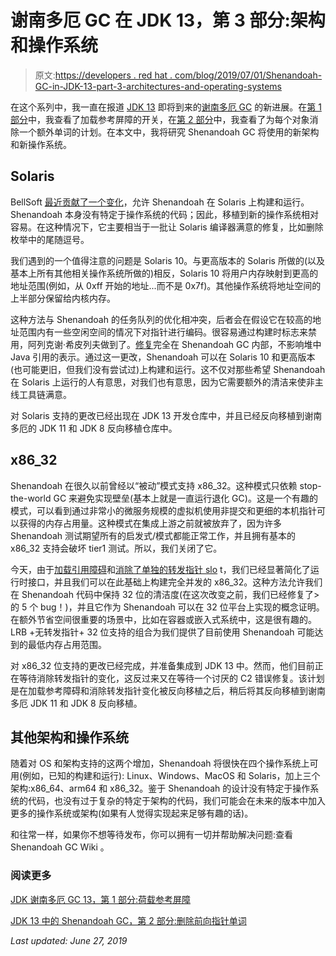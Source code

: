 # 谢南多厄 GC 在 JDK 13，第 3 部分:架构和操作系统

> 原文:[https://developers . red hat . com/blog/2019/07/01/Shenandoah-GC-in-JDK-13-part-3-architectures-and-operating-systems](https://developers.redhat.com/blog/2019/07/01/shenandoah-gc-in-jdk-13-part-3-architectures-and-operating-systems)

在这个系列中，我一直在报道 [JDK 13](https://developers.redhat.com/products/openjdk/overview/) 即将到来的[谢南多厄 GC](https://developers.redhat.com/videos/youtube/N0JTvyCxiv8/) 的新进展。在[第 1 部分](https://developers.redhat.com/blog/?p=602377)中，我查看了加载参考屏障的开关，在[第 2 部分](https://developers.redhat.com/blog/?p=606477)中，我查看了为每个对象消除一个额外单词的计划。在本文中，我将研究 Shenandoah GC 将使用的新架构和新操作系统。

## Solaris

BellSoft [最近贡献了一个变化](https://mail.openjdk.java.net/pipermail/shenandoah-dev/2019-May/009556.html)，允许 Shenandoah 在 Solaris 上构建和运行。Shenandoah 本身没有特定于操作系统的代码；因此，移植到新的操作系统相对容易。在这种情况下，它主要相当于一批让 Solaris 编译器满意的修复，比如删除枚举中的尾随逗号。

我们遇到的一个值得注意的问题是 Solaris 10。与更高版本的 Solaris 所做的(以及基本上所有其他相关操作系统所做的)相反，Solaris 10 将用户内存映射到更高的地址范围(例如，从 0xff 开始的地址...而不是 0x7f)。其他操作系统将地址空间的上半部分保留给内核内存。

这种方法与 Shenandoah 的任务队列的优化相冲突，后者会在假设它在较高的地址范围内有一些空闲空间的情况下对指针进行编码。很容易通过构建时标志来禁用，阿列克谢·希皮列夫做到了。[修复](http://hg.openjdk.java.net/jdk/jdk/rev/f2f11d7f7f4e)完全在 Shenandoah GC 内部，不影响堆中 Java 引用的表示。通过这一更改，Shenandoah 可以在 Solaris 10 和更高版本(也可能更旧，但我们没有尝试过)上构建和运行。这不仅对那些希望 Shenandoah 在 Solaris 上运行的人有意思，对我们也有意思，因为它需要额外的清洁来使非主线工具链满意。

对 Solaris 支持的更改已经出现在 JDK 13 开发仓库中，并且已经反向移植到谢南多厄的 JDK 11 和 JDK 8 反向移植仓库中。

## x86_32

Shenandoah 在很久以前曾经以“被动”模式支持 x86_32。这种模式只依赖 stop-the-world GC 来避免实现壁垒(基本上就是一直运行退化 GC)。这是一个有趣的模式，可以看到通过非常小的微服务规模的虚拟机使用非提交和更细的本机指针可以获得的内存占用量。这种模式在集成上游之前就被放弃了，因为许多 Shenandoah 测试期望所有的启发式/模式都能正常工作，并且拥有基本的 x86_32 支持会破坏 tier1 测试。所以，我们关闭了它。

今天，由于[加载引用障碍](https://developers.redhat.com/blog/?p=602377)和[消除了单独的转发指针 slo](https://developers.redhat.com/blog/?p=606477) t，我们已经显著简化了运行时接口，并且我们可以在此基础上构建完全并发的 x86_32。这种方法允许我们在 Shenandoah 代码中保持 32 位的清洁度(在这次改变之前，我们已经修复了>的 5 个 bug！)，并且它作为 Shenandoah 可以在 32 位平台上实现的概念证明。在额外节省空间很重要的场景中，比如在容器或嵌入式系统中，这是很有趣的。LRB +无转发指针+ 32 位支持的组合为我们提供了目前使用 Shenandoah 可能达到的最低内存占用范围。

对 x86_32 位支持的更改已经完成，并准备集成到 JDK 13 中。然而，他们目前正在等待消除转发指针的变化，这反过来又在等待一个讨厌的 C2 错误修复。该计划是在加载参考障碍和消除转发指针变化被反向移植之后，稍后将其反向移植到谢南多厄 JDK 11 和 JDK 8 反向移植。

## 其他架构和操作系统

随着对 OS 和架构支持的这两个增加，Shenandoah 将很快在四个操作系统上可用(例如，已知的构建和运行): Linux、Windows、MacOS 和 Solaris，加上三个架构:x86_64、arm64 和 x86_32。鉴于 Shenandoah 的设计没有特定于操作系统的代码，也没有过于复杂的特定于架构的代码，我们可能会在未来的版本中加入更多的操作系统或架构(如果有人觉得实现起来足够有趣的话)。

和往常一样，如果你不想等待发布，你可以拥有一切并帮助解决问题:查看 Shenandoah GC Wiki 。

### 阅读更多

[JDK 谢南多厄 GC 13，第 1 部分:荷载参考屏障](https://developers.redhat.com/blog/?p=602377)

[JDK 13 中的 Shenandoah GC，第 2 部分:删除前向指针单词](https://developers.redhat.com/blog/?p=606477)

*Last updated: June 27, 2019*